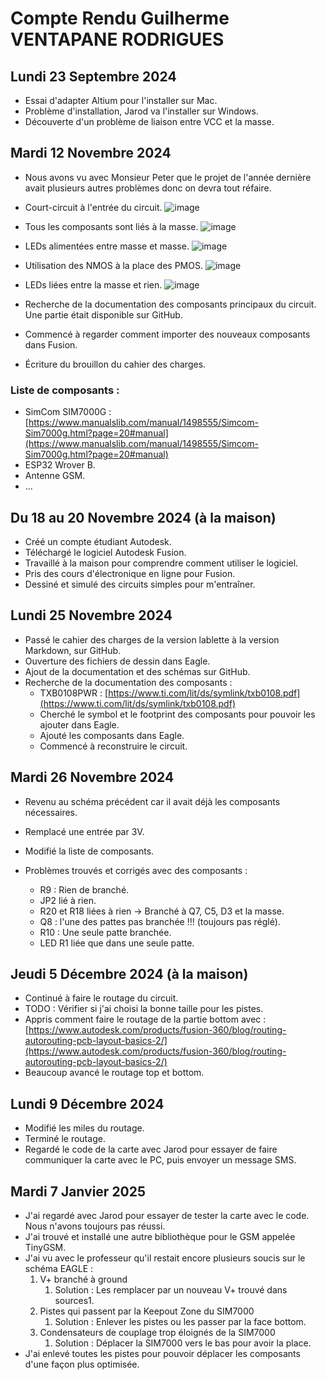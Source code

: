 # Compte Rendu Guilherme VENTAPANE RODRIGUES

## Lundi 23 Septembre 2024
- Essai d'adapter Altium pour l'installer sur Mac.
- Problème d'installation, Jarod va l'installer sur Windows.
- Découverte d'un problème de liaison entre VCC et la masse.

## Mardi 12 Novembre 2024
- Nous avons vu avec Monsieur Peter que le projet de l'année dernière avait plusieurs autres problèmes donc on devra tout réfaire.
- Court-circuit à l'entrée du circuit.
  ![image](https://github.com/user-attachments/assets/4c9664af-8ab2-4228-a892-88fa458c01a7)
- Tous les composants sont liés à la masse.
  ![image](https://github.com/user-attachments/assets/6b201a64-f41a-4265-9bcb-72407d0c83f5)
- LEDs alimentées entre masse et masse.
  ![image](https://github.com/user-attachments/assets/b70d72b0-e847-4489-95e2-e112881b2ec5)
- Utilisation des NMOS à la place des PMOS.
  ![image](https://github.com/user-attachments/assets/4eef47ae-e349-4b70-af49-58a68e484c0d)
- LEDs liées entre la masse et rien.
  ![image](https://github.com/user-attachments/assets/49a45590-99e6-4a7c-a344-1f0d12d132e3)  

- Recherche de la documentation des composants principaux du circuit. Une partie était disponible sur GitHub.
- Commencé à regarder comment importer des nouveaux composants dans Fusion.
- Écriture du brouillon du cahier des charges.

### Liste de composants :
- SimCom SIM7000G : [https://www.manualslib.com/manual/1498555/Simcom-Sim7000g.html?page=20#manual](https://www.manualslib.com/manual/1498555/Simcom-Sim7000g.html?page=20#manual)
- ESP32 Wrover B.
- Antenne GSM.
- ...

## Du 18 au 20 Novembre 2024 (à la maison)
- Créé un compte étudiant Autodesk.
- Téléchargé le logiciel Autodesk Fusion.
- Travaillé à la maison pour comprendre comment utiliser le logiciel.
- Pris des cours d'électronique en ligne pour Fusion.
- Dessiné et simulé des circuits simples pour m'entraîner.

## Lundi 25 Novembre 2024
- Passé le cahier des charges de la version lablette à la version Markdown, sur GitHub.
- Ouverture des fichiers de dessin dans Eagle.
- Ajout de la documentation et des schémas sur GitHub.
- Recherche de la documentation des composants :
  - TXB0108PWR : [https://www.ti.com/lit/ds/symlink/txb0108.pdf](https://www.ti.com/lit/ds/symlink/txb0108.pdf)
  - Cherché le symbol et le footprint des composants pour pouvoir les ajouter dans Eagle.
  - Ajouté les composants dans Eagle.
  - Commencé à reconstruire le circuit.

## Mardi 26 Novembre 2024
- Revenu au schéma précédent car il avait déjà les composants nécessaires.
- Remplacé une entrée par 3V.
- Modifié la liste de composants.

- Problèmes trouvés et corrigés avec des composants :
  - R9 : Rien de branché.
  - JP2 lié à rien.
  - R20 et R18 liées à rien -> Branché à Q7, C5, D3 et la masse.
  - Q8 : l'une des pattes pas branchée !!! (toujours pas réglé).
  - R10 : Une seule patte branchée.
  - LED R1 liée que dans une seule patte.

## Jeudi 5 Décembre 2024 (à la maison)
- Continué à faire le routage du circuit.
- TODO : Vérifier si j'ai choisi la bonne taille pour les pistes.
- Appris comment faire le routage de la partie bottom avec : [https://www.autodesk.com/products/fusion-360/blog/routing-autorouting-pcb-layout-basics-2/](https://www.autodesk.com/products/fusion-360/blog/routing-autorouting-pcb-layout-basics-2/)
- Beaucoup avancé le routage top et bottom.

## Lundi 9 Décembre 2024
- Modifié les miles du routage.
- Terminé le routage.
- Regardé le code de la carte avec Jarod pour essayer de faire communiquer la carte avec le PC, puis envoyer un message SMS.

## Mardi 7 Janvier 2025
- J'ai regardé avec Jarod pour essayer de tester la carte avec le code. Nous n'avons toujours pas réussi.
- J'ai trouvé et installé une autre bibliothèque pour le GSM appelée TinyGSM.
- J'ai vu avec le professeur qu'il restait encore plusieurs soucis sur le schéma EAGLE :
  1. V+ branché à ground
     1. Solution : Les remplacer par un nouveau V+ trouvé dans sources1.
  2. Pistes qui passent par la Keepout Zone du SIM7000
     1. Solution : Enlever les pistes ou les passer par la face bottom.
  3. Condensateurs de couplage trop éloignés de la SIM7000
     1. Solution : Déplacer la SIM7000 vers le bas pour avoir la place.
- J'ai enlevé toutes les pistes pour pouvoir déplacer les composants d'une façon plus optimisée.